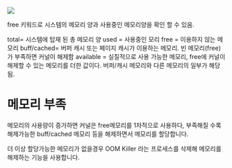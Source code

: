 ![](https://i.imgur.com/RNQYTQM.png)

free 키워드로 시스템의 메모리 양과 사용중인 메모리양을 확인 할 수 있음.

total= 시스템에 탑재 된 총 메모리 양
used = 사용중인 모리
free = 이용하지 않는 메모리
buff/cached= 버퍼 캐시 또는 페이지 캐시가 이용하는 메모리. 빈 메모리(free)가 부족하면 커널이 해제함
available = 실질적으로 사용 가능한 메모리, free에 커널이 해제할 수 있는 메모리를 더한 값이다. 버퍼/캐시 메모리와 다른 메모리의 일부가 해당 됨.


# 메모리 부족 

메모리의 사용량이 증가하면 커널은 free메모리를 1차적으로 사용하다, 부족해질 수록 해제가능한 buff/cached 메모리 등을 해제하면서 메모리를 할당합니다.

더 이상 할당가능한 메모리가 없을경우 OOM Killer 라는 프로세스를 삭제해 메모리를 해제하는 기능을 사용합니다.